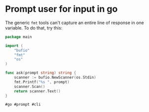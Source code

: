 # Prompt user for input in go

The generic `fmt` tools can't capture an entire line of response in one
variable. To do that, try this:

```go
package main

import (
	"bufio"
	"fmt"
	"os"
)

func ask(prompt string) string {
	scanner := bufio.NewScanner(os.Stdin)
	fmt.Printf("%s ", prompt)
	scanner.Scan()
	return scanner.Text()
}
```

    #go #prompt #cli
